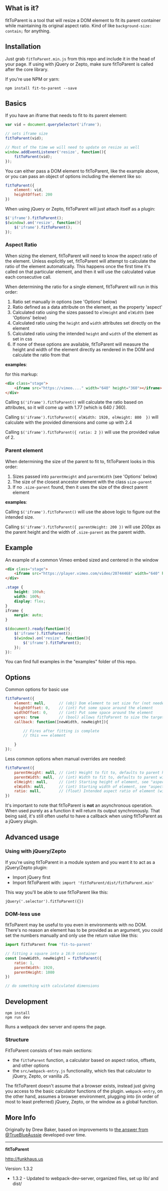 ## What is it?

fitToParent is a tool that will resize a DOM element to fit its parent container while maintaining its original aspect ratio. Kind of like `background-size: contain;` for anything.

## Installation

Just grab `fitToParent.min.js` from this repo and include it in the head of your page. If using with jQuery or Zepto, make sure fitToParent is called after the core library.

If you're use NPM or yarn:
```
npm install fit-to-parent --save
```

## Basics

If you have an iframe that needs to fit to its parent element:

```js
var vid = document.querySelector('iframe');

// sets iframe size
fitToParent(vid);

// Most of the time we will need to update on resize as well
window.addEventListener('resize', function(){
    fitToParent(vid);
});
```

You can either pass a DOM element to fitToParent, like the example above, or you can pass an object of options including the element like so:
```js
fitToParent({
    element: vid,
    heightOffset: 200
})
```

When using jQuery or Zepto, fitToParent will just attach itself as a plugin:

```js
$('iframe').fitToParent();
$(window).on('resize', function(){
    $('iframe').fitToParent();
});
```

### Aspect Ratio

When sizing the element, fitToParent will need to know the aspect ratio of the element. Unless explicitly set, fitToParent will attempt to calculate the ratio of the element automatically. This happens once the first time it's called on that particular element, and then it will use the calculated value each consecutive call.

When determining the ratio for a single element, fitToParent will run in this order:

1. Ratio set manually in options (see 'Options' below)
1. Ratio defined as a data attribute on the element, as the property 'aspect'
1. Calculated ratio using the sizes passed to `elHeight` and `elWidth` (see 'Options' below)
1. Calculated ratio using the `height` and `width` attributes set directly on the element
1. Calculated ratio using the intended `height` and `width` of the element as set in css
1. If none of these options are available, fitToParent will measure the height and width of the element directly as rendered in the DOM and calculate the ratio from that

__examples__:

for this markup:
```html
<div class="stage">
    <iframe src="https://vimeo...." width="640" height="360"></iframe>
</div>
```

Calling `$('iframe').fitToParent()` will calculate the ratio based on attributes, so it will come up with 1.77 (which is 640 / 360).

Calling `$('iframe').fitToParent({ elWidth: 1920, elHeight: 800  })` will calculate with the provided dimensions and come up with 2.4

Calling `$('iframe').fitToParent({ ratio: 2 })` will use the provided value of 2.

### Parent element

When determining the size of the parent to fit to, fitToParent looks in this order:

1. Sizes passed into `parentHeight` and `parentWidth` (see 'Options' below)
1. The size of the closest ancestor element with the class `size-parent`
1. If no `.size-parent` found, then it uses the size of the direct parent element

__examples__:

Calling `$('iframe').fitToParent()` will use the above logic to figure out the intended size.

Calling `$('iframe').fitToParent({ parentHeight: 200 })` will use 200px as the parent height and the width of `.size-parent` as the parent width.

## Example
An example of a common Vimeo embed sized and centered in the window

```html
<div class="stage">
    <iframe src="https://player.vimeo.com/video/20744468" width="640" height="360"></iframe>
</div>
```

```css
.stage {
    height: 100vh;
    width: 100%;
    display: flex;
}
iframe {
    margin: auto;
}
```

```js
$(document).ready(function(){
    $('iframe').fitToParent();
    $(window).on('resize', function(){
        $('iframe').fitToParent();
    });
}):  
```

You can find full examples in the "examples" folder of this repo.

## Options

Common options for basic use
```js
fitToParent({
    element: null,      // (obj) Dom element to set size for (not needed with jQuery or Zepto)
    heightOffset: 0,    // (int) Put some space around the element
    widthOffset: 0,     // (int) Put some space around the element
    upres: true         // (bool) allows fitToParent to size the target element above initial size
    callback: function([newWidth, newHeight]){

        // Fires after fitting is complete
        // this === element

    }
});
```

Less common options when manual overrides are needed:
```js
fitToParent({
    parentHeight: null, // (int) Height to fit to, defaults to parent height
    parentWidth: null,  // (int) Width to fit to, defaults to parent width
    elHeight: null,     // (int) Starting height of element, see "aspect Ratio" above for default value
    elWidth: null,      // (int) Starting width of element, see "aspect Ratio" above for default value
    ratio: null,        // (float) Intended aspect ratio of element (width/height). Uses info from DOM by default
})
```

It's important to note that fitToParent is **not** an asynchronous operation. When used purely as a function it will return its output synchronously. That being said, it's still often useful to have a callback when using fitToParent as a jQuery plugin.

## Advanced usage

### Using with jQuery/Zepto
If you're using fitToParent in a module system and you want it to act as a jQuery/Zepto plugin:

* Import jQuery first
* Import fitToParent with: `import 'fitToParent/dist/fitToParent.min'`

This way you'll be able to use fitToParent like this:

`jQuery('.selector').fitToParent({})`

### DOM-less use
fitToParent may be useful to you even in environments with no DOM. There's no reason an element has to be provided as an argument, you could set the numbers manually and only use the return value like this:

```js
import fitToParent from 'fit-to-parent'

// fitting a square into a 16:9 container
const [newWidth, newHeight] = fitToParent({
    ratio: 1,
    parentWidth: 1920,
    parentHeight: 1080
})

// do something with calculated dimensions

```

## Development
```
npm install
npm run dev
```

Runs a webpack dev server and opens the page.

### Structure
FitToParent consists of two main sections:

* the `fitToParent` function, a calculator based on aspect ratios, offsets, and other options
* the `src/webpack-entry.js` functionality, which ties that calculator to jQuery, Zepto, or vanilla JS.

The fitToParent doesn't assume that a browser exists, instead just giving you access to the basic calculator functions of the plugin. `webpack-entry`, on the other hand, assumes a browser environment, plugging into (in order of most to least preferred) jQuery, Zepto, or the window as a global function.

## More Info
Originally by Drew Baker, based on improvements to [the answer from @TrueBlueAussie](http://stackoverflow.com/questions/18838963/proportionally-scale-iframe-to-fit-in-a-div-using-jquery) developed over time.

--------

__fitToParent__

http://funkhaus.us

Version: 1.3.2

* 1.3.2 - Updated to webpack-dev-server, organized files, set up lib/ and dist/
